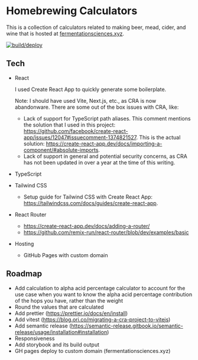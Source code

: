 # Homebrewing Calculators

This is a collection of calculators related to making beer, mead, cider, and wine that is hosted at [fermentationsciences.xyz](https://fermentationsciences.xyz).

[![build/deploy](https://github.com/tsvanharen/homebrewing-calculators/actions/workflows/deploy.yml/badge.svg)](https://github.com/tsvanharen/homebrewing-calculators/actions/workflows/deploy.yml)

## Tech

* React
  
  I used Create React App to quickly generate some boilerplate. 
  
  Note: I should have used Vite, Next.js, etc., as CRA is now abandonware.  There are some out of the box issues with CRA, like:
  * Lack of support for TypeScript path aliases. This comment mentions the solution that I used in this project:  https://github.com/facebook/create-react-app/issues/12047#issuecomment-1374821527.  This is the actual solution:  https://create-react-app.dev/docs/importing-a-component/#absolute-imports.
  * Lack of support in general and potential security concerns, as CRA has not been updated in over a year at the time of this writing.

* TypeScript
* Tailwind CSS
  * Setup guide for Tailwind CSS with Create React App:  https://tailwindcss.com/docs/guides/create-react-app.
* React Router
  * https://create-react-app.dev/docs/adding-a-router/
  * https://github.com/remix-run/react-router/blob/dev/examples/basic
* Hosting
  * GitHub Pages with custom domain

## Roadmap

* Add calculation to alpha acid percentage calculator to account for the use case when you want to know the alpha acid percentage contribution of the hops you have, rather than the weight
* Round the values that are calculated
* Add prettier (https://prettier.io/docs/en/install)
* Add vitest (https://blog.ori.co/migrating-a-cra-project-to-vitejs)
* Add semantic release (https://semantic-release.gitbook.io/semantic-release/usage/installation#installation)
* Responsiveness
* Add storybook and its build output
* GH pages deploy to custom domain (fermentationsciences.xyz)